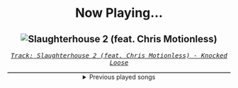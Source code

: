<div align="center"> 
<h1>Now Playing...</h1>

![Slaughterhouse 2 (feat. Chris Motionless)](https://i.scdn.co/image/ab67616d00001e02e5f143a6fbd201f53f38e86d)
--
_<samp><a href="https://open.spotify.com/track/3IXBQaQJ5ljpWwndAVvixg">Track: Slaughterhouse 2 (feat. Chris Motionless) - Knocked Loose</a></samp>_

<div style="border: 1px #4B5054 solid"></div>
<details>
  <summary>
    Previous played songs
  </summary>
  <table>
    <thead>
      <tr>
        <th>
          Artist
        </th>
        <th>
          Song
        </th>
        <th>
          Link
        </th>
      </tr>
    </thead>
    <tbody>
      <tr><td>Knocked Loose</td><td>Slaughterhouse 2 (feat. Chris Motionless)</td><td><a href="https://open.spotify.com/track/3IXBQaQJ5ljpWwndAVvixg">https://open.spotify.com/track/3IXBQaQJ5ljpWwndAVvixg</a></td></tr><tr><td>Anbu Monastir</td><td>OCTAGON SOUND</td><td><a href="https://open.spotify.com/track/0X5yryriNc013cQPC63hLl">https://open.spotify.com/track/0X5yryriNc013cQPC63hLl</a></td></tr><tr><td>ENMA</td><td>All Might</td><td><a href="https://open.spotify.com/track/7jcYHcUuD8x3b6e3xOfS7X">https://open.spotify.com/track/7jcYHcUuD8x3b6e3xOfS7X</a></td></tr><tr><td>Colors of Autumn</td><td>Brave</td><td><a href="https://open.spotify.com/track/4ZSUiVE593UqmXns1ObN8Y">https://open.spotify.com/track/4ZSUiVE593UqmXns1ObN8Y</a></td></tr><tr><td>Colors of Autumn</td><td>Homesick</td><td><a href="https://open.spotify.com/track/76DLor7cZjXprAnl2vfw9n">https://open.spotify.com/track/76DLor7cZjXprAnl2vfw9n</a></td></tr><tr><td>Colors of Autumn</td><td>Blame Me</td><td><a href="https://open.spotify.com/track/6za6DxD0IAMZ0i886Pk0Mk">https://open.spotify.com/track/6za6DxD0IAMZ0i886Pk0Mk</a></td></tr><tr><td>Colors of Autumn</td><td>Against The Throne</td><td><a href="https://open.spotify.com/track/5fKpkCY6CXszaFgzN4dXxl">https://open.spotify.com/track/5fKpkCY6CXszaFgzN4dXxl</a></td></tr><tr><td>Mia Asano</td><td>KPOP Goes Metal</td><td><a href="https://open.spotify.com/track/4aq3UeIVFp25ryPWlgWbvB">https://open.spotify.com/track/4aq3UeIVFp25ryPWlgWbvB</a></td></tr><tr><td>Chaosbay</td><td>THE WAY TO HELL</td><td><a href="https://open.spotify.com/track/4Iw9bevTVZ1crmcjmvVqOo">https://open.spotify.com/track/4Iw9bevTVZ1crmcjmvVqOo</a></td></tr><tr><td>Wage War</td><td>MAGNETIC</td><td><a href="https://open.spotify.com/track/05YC4WRjFciJZUptWQiCIc">https://open.spotify.com/track/05YC4WRjFciJZUptWQiCIc</a></td></tr><tr><td>Spoken</td><td>Anymore</td><td><a href="https://open.spotify.com/track/0rvKb3mdElFOs6ex076OfG">https://open.spotify.com/track/0rvKb3mdElFOs6ex076OfG</a></td></tr><tr><td>MOTHICA</td><td>Curiosity Killed the Moth</td><td><a href="https://open.spotify.com/track/4e1u1LhPm0RhXqiZXwmPoN">https://open.spotify.com/track/4e1u1LhPm0RhXqiZXwmPoN</a></td></tr><tr><td>SETYØURSAILS</td><td>Lately</td><td><a href="https://open.spotify.com/track/1fmTIQNq5JQLag9ueHFx7g">https://open.spotify.com/track/1fmTIQNq5JQLag9ueHFx7g</a></td></tr><tr><td>ENMY</td><td>Fake</td><td><a href="https://open.spotify.com/track/2LDGAv09RgmY3zDxbVaGyP">https://open.spotify.com/track/2LDGAv09RgmY3zDxbVaGyP</a></td></tr><tr><td>Escape the Fate</td><td>H8 MY SELF</td><td><a href="https://open.spotify.com/track/2tT3dqnRrg8tgfXgwjfO4q">https://open.spotify.com/track/2tT3dqnRrg8tgfXgwjfO4q</a></td></tr><tr><td>DEXCORE</td><td>SKINDEEP</td><td><a href="https://open.spotify.com/track/4dcUUpN72qQeHcb76113wC">https://open.spotify.com/track/4dcUUpN72qQeHcb76113wC</a></td></tr><tr><td>Bad Omens</td><td>THE DRAIN</td><td><a href="https://open.spotify.com/track/0LSgZIdGUQtaXxlFN9thhc">https://open.spotify.com/track/0LSgZIdGUQtaXxlFN9thhc</a></td></tr><tr><td>Our Promise</td><td>Hijack</td><td><a href="https://open.spotify.com/track/09KJ1dgoRB1owmSoG3XShl">https://open.spotify.com/track/09KJ1dgoRB1owmSoG3XShl</a></td></tr><tr><td>Wage War</td><td>NAIL5</td><td><a href="https://open.spotify.com/track/7qD4fAVNgkhhQ7TAfwcLCa">https://open.spotify.com/track/7qD4fAVNgkhhQ7TAfwcLCa</a></td></tr><tr><td>Attila</td><td>Timebomb</td><td><a href="https://open.spotify.com/track/56F1dvYo8uAF0pVjJOgZQV">https://open.spotify.com/track/56F1dvYo8uAF0pVjJOgZQV</a></td></tr>
    </tbody>
  </table>
</details>

</div>
